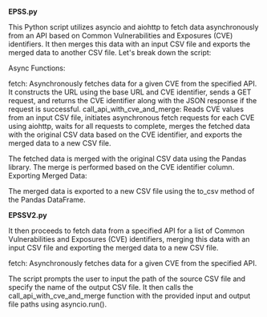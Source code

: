 
**EPSS.py**

This Python script utilizes asyncio and aiohttp to fetch data asynchronously from an API based on Common Vulnerabilities and Exposures (CVE) identifiers. It then merges this data with an input CSV file and exports the merged data to another CSV file. Let's break down the script:

Async Functions:

fetch: Asynchronously fetches data for a given CVE from the specified API. It constructs the URL using the base URL and CVE identifier, sends a GET request, and returns the CVE identifier along with the JSON response if the request is successful.
call_api_with_cve_and_merge: Reads CVE values from an input CSV file, initiates asynchronous fetch requests for each CVE using aiohttp, waits for all requests to complete, merges the fetched data with the original CSV data based on the CVE identifier, and exports the merged data to a new CSV file.

The fetched data is merged with the original CSV data using the Pandas library. The merge is performed based on the CVE identifier column.
Exporting Merged Data:

The merged data is exported to a new CSV file using the to_csv method of the Pandas DataFrame.

**EPSSV2.py**

It then proceeds to fetch data from a specified API for a list of Common Vulnerabilities and Exposures (CVE) identifiers, merging this data with an input CSV file and exporting the merged data to a new CSV file. 

fetch: Asynchronously fetches data for a given CVE from the specified API.

The script prompts the user to input the path of the source CSV file and specify the name of the output CSV file.
It then calls the call_api_with_cve_and_merge function with the provided input and output file paths using asyncio.run().
